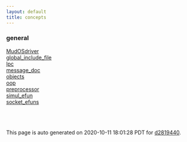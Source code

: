 ```yaml
---
layout: default
title: concepts
---
```



### general

<div class='container'>
<div class='row'>
<div class='col-sm-3'>
<div><a href='general/MudOSdriver.html'>MudOSdriver</a></div>
</div>
<div class='col-sm-3'>
<div><a href='general/global_include_file.html'>global_include_file</a></div>
</div>
<div class='col-sm-3'>
<div><a href='general/lpc.html'>lpc</a></div>
</div>
<div class='col-sm-3'>
<div><a href='general/message_doc.html'>message_doc</a></div>
</div>
</div>
<div class='row'>
<div class='col-sm-3'>
<div><a href='general/objects.html'>objects</a></div>
</div>
<div class='col-sm-3'>
<div><a href='general/oop.html'>oop</a></div>
</div>
<div class='col-sm-3'>
<div><a href='general/preprocessor.html'>preprocessor</a></div>
</div>
<div class='col-sm-3'>
<div><a href='general/simul_efun.html'>simul_efun</a></div>
</div>
</div>
<div class='row'>
<div class='col-sm-3'>
<div><a href='general/socket_efuns.html'>socket_efuns</a></div>
</div>
<div>&nbsp;</div>
<div>&nbsp;</div>
<div>&nbsp;</div>
</div>
</div>



This page is auto generated on 2020-10-11 18:01:28 PDT for [d2819440](https://github.com/fluffos/fluffos/tree/d2819440).


